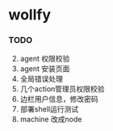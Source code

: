 wollfy
============

### TODO

2. agent 权限校验
3. agent 安装页面
4. 全局错误处理
5. 几个action管理员权限校验
6. 边栏用户信息，修改密码
7. 部署shell运行测试
8. machine 改成node
